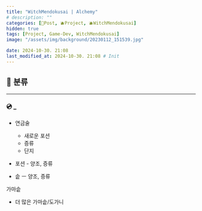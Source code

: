 ```yaml
---
title: "WitchMendokusai | Alchemy"
# description: ""
categories: [📀Post, 🫐Project, 🫐WitchMendokusai]
hidden: true
tags: [Project, Game-Dev, WitchMendokusai]
image: "/assets/img/background/20230112_151539.jpg"

date: 2024-10-30. 21:08
last_modified_at: 2024-10-30. 21:08 # Init
---
```


## 📀 분류

---

### 💿 _

- 연금술
  - 새로운 포션
  - 증류
  - 단지

- 포션 - 양조, 증류
- 솥 ㅡ 양조, 증류

가마솥  

- 더 많은 가마솥/도가니
